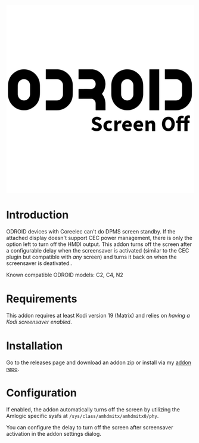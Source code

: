 ![](resources/icon.png)

# Introduction
ODROID devices with Coreelec can't do DPMS screen standby. If the attached display doesn't support CEC power management, there is only the option left to turn off the HMDI output.
This addon turns off the screen after a configurable delay when the screensaver is activated (similar to the CEC plugin but compatible with _any_ screen) and turns it back on when the screensaver is deativated..

Known compatible ODROID models: C2, C4, N2

# Requirements
This addon requires at least Kodi version 19 (Matrix) and relies on _having a Kodi screensaver enabled_.

# Installation

Go to the releases page and download an addon zip or install via my [addon repo](https://github.com/milaq/kodi_repository_milaq).

# Configuration

If enabled, the addon automatically turns off the screen by utilizing the Amlogic specific sysfs at `/sys/class/amhdmitx/amhdmitx0/phy`.

You can configure the delay to turn off the screen after screensaver activation in the addon settings dialog.
